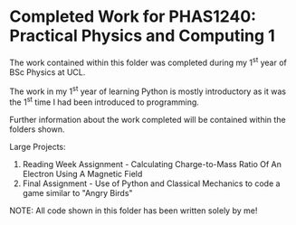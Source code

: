 # Completed Work for PHAS1240: Practical Physics and Computing 1
The work contained within this folder was completed during my 1<sup>st</sup> year of BSc Physics at UCL.

The work in my 1<sup>st</sup> year of learning Python is mostly introductory as it was the 1<sup>st</sup> time I had been introduced to programming.

Further information about the work completed will be contained within the folders shown.

Large Projects:
1. Reading Week Assignment - Calculating Charge-to-Mass Ratio Of An Electron Using A Magnetic Field
2. Final Assignment - Use of Python and Classical Mechanics to code a game similar to "Angry Birds"

NOTE: All code shown in this folder has been written solely by me!
